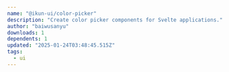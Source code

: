 ```yaml
---
name: "@ikun-ui/color-picker"
description: "Create color picker components for Svelte applications."
author: "baiwusanyu"
downloads: 1
dependents: 1
updated: "2025-01-24T03:48:45.515Z"
tags: 
  - ui
---
```

